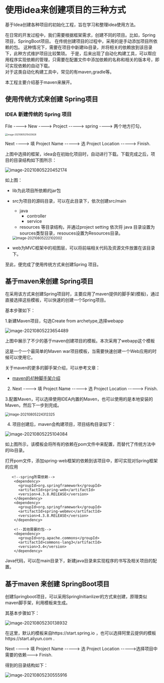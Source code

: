 # 使用idea来创建项目的三种方式

 基于Idea创建各种项目的初始化工程，旨在学习和整理idea使用方法。

 在日常的开发过程中，我们需要根据框架需求，创建不同的项目。比如，Spring项目，SpringBoot项目。
 在传统创建项目的过程中，采用的是手动添加项目所依赖的包。
 这种情况下，需要在项目中新建lib目录，并将相关的依赖放到该目录下，此种方式维护项目比较繁琐。
 于是，后来出现了自动化构建工具，可以帮应用程序实现依赖的管理，只需要在配置文件中添加依赖的名称和相关的版本号，即可实现依赖的自动下载。  
 对于这类自动化构建工具中，常见的有maven,gradle等。

 本工程主要介绍基于maven来展开。

## 使用传统方式来创建 Spring项目


 ### IDEA 新建传统的 Spring 项目

File ----> New ----> Project -----> spring ----> 两个地方打勾，

<img src="./pics/001.png" alt="image-20210805215420828" style="zoom:50%;" />

 Next ----> 填 Project Name -----> 选 Project Location -----> Finish.

上图中选择的框架，idea会在初始化项目时，自动进行下载。下载完成之后，项目的目录结构如下图所示：

![image-20210805220452174](./pics/002.png)

如上图：

- lib为此项目所依赖的jar包
- src为项目的源码目录，可以在此目录下，依次创建src/main
  - java
    - controller
    - service
  - resources
  等目录结构，并通过project setting 依次将 java 目录设置为sources类型目录，resouces设置为Resources目录。

  <img src="./pics/003.png" alt="image-20210805222102002" style="zoom:80%;" />


- web为MVC框架中的视图层，可以将前端相关代码及资源文件放置在该目录下。

至此，便完成了使用传统方式来创建Spring 项目。



## 基于maven来创建 Spring项目

在采用该方式来创建Spring项目时，主要应用了maven提供的脚手架(模板)，通过直接选择这些模板，可以快速的创建一个Spring项目。

基本步骤如下：

1.新建Maven项目，勾选Create from archetype,选择webapp

![image-20210805223654489](/Users/suqiancheng/sxl2020/sxlSite/blog/source/_posts/docs/java-z-idea-projects/pics/004.png)

上图中展示了不少的基于maven创建项目的模板。本次采用了webapp这个模板

这是一个一个最简单的Maven war项目模板，当需要快速创建一个Web应用的时候可以使用它。

关于maven的更多的脚手架介绍，可以参考文章：

- [maven的41种脚手架介绍](https://blog.csdn.net/qq_30757197/article/details/103630048?spm=1001.2014.3001.5502)

2. Next ----> 填 Project Name -----> 选 Project Location -----> Finish.

3.配置Maven，可以选择使用IDEA内置的Maven，也可以使用的是本地安装的Maven，然后下一步到完成。

<img src="./pics/006.png" alt="image-20210805224312325" style="zoom:80%;" />

4. 项目创建后，maven会构建项目，项目结构目录如下：

![image-20210805225104084](./pics/007.png)

如上图所示，该模板会将所有的依赖在pom文件中来配置，而替代了传统方法中的lib目录。

打开pom文件，添加spring-web框架的依赖到该项目中，即可实现对Spring框架的应用

```
   <!--spring所需依赖-->
    <dependency>
      <groupId>org.springframework</groupId>
      <artifactId>spring-web</artifactId>
      <version>4.3.8.RELEASE</version>
    </dependency>
    <dependency>
      <groupId>org.springframework</groupId>
      <artifactId>spring-webmvc</artifactId>
      <version>4.3.8.RELEASE</version>
    </dependency>
 
    <!--其他需要的包-->
    <dependency>
      <groupId>org.apache.commons</groupId>
      <artifactId>commons-lang3</artifactId>
      <version>3.4</version>
    </dependency>
```

Java代码，可以在main目录下，新建java目录来实现程序的书写及相关项目的配置。




## 基于maven 来创建 SpringBoot项目



创建Springboot项目，可以采用SpringInitianlizer的方式来创建，原理类似maven脚手架，利用模板来生成。

其基本步骤如下：

![image-20210805230138932](./pics/008.png)

在这里，默认的模板来自https://start.spring.io ，也可以选择阿里云提供的模板https://start.aliyun.com .

 Next ----> 填 Project Name -----> 选 Project Location ----->选择项目中需要的依赖---> Finish.

得到的目录结构如下：

![image-20210805230555916](./pics/009.png)

